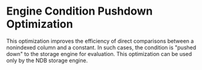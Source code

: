# Engine Condition Pushdown Optimization

This optimization improves the efficiency of direct comparisons between a nonindexed column and a constant. In such cases, the condition is "pushed down" to the storage engine for evaluation. This optimization can be used only by the NDB storage engine.
